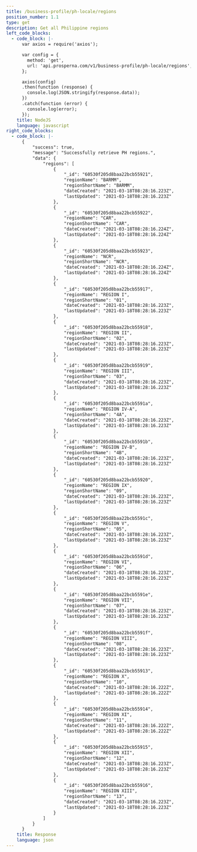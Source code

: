 ```yaml
---
title: /business-profile/ph-locale/regions
position_number: 1.1
type: get
description: Get all Philippine regions
left_code_blocks:
  - code_block: |-
      var axios = require('axios');

      var config = {
        method: 'get',
        url: 'api.prosperna.com/v1/business-profile/ph-locale/regions',
      };

      axios(config)
      .then(function (response) {
        console.log(JSON.stringify(response.data));
      })
      .catch(function (error) {
        console.log(error);
      });
    title: NodeJS
    language: javascript
right_code_blocks:
  - code_block: |-
      {
          "success": true,
          "message": "Successfully retrieve PH regions.",
          "data": {
              "regions": [
                  {
                      "_id": "60530f205d8baa22bcb55921",
                      "regionName": "BARMM",
                      "regionShortName": "BARMM",
                      "dateCreated": "2021-03-18T08:28:16.223Z",
                      "lastUpdated": "2021-03-18T08:28:16.223Z"
                  },
                  {
                      "_id": "60530f205d8baa22bcb55922",
                      "regionName": "CAR",
                      "regionShortName": "CAR",
                      "dateCreated": "2021-03-18T08:28:16.224Z",
                      "lastUpdated": "2021-03-18T08:28:16.224Z"
                  },
                  {
                      "_id": "60530f205d8baa22bcb55923",
                      "regionName": "NCR",
                      "regionShortName": "NCR",
                      "dateCreated": "2021-03-18T08:28:16.224Z",
                      "lastUpdated": "2021-03-18T08:28:16.224Z"
                  },
                  {
                      "_id": "60530f205d8baa22bcb55917",
                      "regionName": "REGION I",
                      "regionShortName": "01",
                      "dateCreated": "2021-03-18T08:28:16.223Z",
                      "lastUpdated": "2021-03-18T08:28:16.223Z"
                  },
                  {
                      "_id": "60530f205d8baa22bcb55918",
                      "regionName": "REGION II",
                      "regionShortName": "02",
                      "dateCreated": "2021-03-18T08:28:16.223Z",
                      "lastUpdated": "2021-03-18T08:28:16.223Z"
                  },
                  {
                      "_id": "60530f205d8baa22bcb55919",
                      "regionName": "REGION III",
                      "regionShortName": "03",
                      "dateCreated": "2021-03-18T08:28:16.223Z",
                      "lastUpdated": "2021-03-18T08:28:16.223Z"
                  },
                  {
                      "_id": "60530f205d8baa22bcb5591a",
                      "regionName": "REGION IV-A",
                      "regionShortName": "4A",
                      "dateCreated": "2021-03-18T08:28:16.223Z",
                      "lastUpdated": "2021-03-18T08:28:16.223Z"
                  },
                  {
                      "_id": "60530f205d8baa22bcb5591b",
                      "regionName": "REGION IV-B",
                      "regionShortName": "4B",
                      "dateCreated": "2021-03-18T08:28:16.223Z",
                      "lastUpdated": "2021-03-18T08:28:16.223Z"
                  },
                  {
                      "_id": "60530f205d8baa22bcb55920",
                      "regionName": "REGION IX",
                      "regionShortName": "09",
                      "dateCreated": "2021-03-18T08:28:16.223Z",
                      "lastUpdated": "2021-03-18T08:28:16.223Z"
                  },
                  {
                      "_id": "60530f205d8baa22bcb5591c",
                      "regionName": "REGION V",
                      "regionShortName": "05",
                      "dateCreated": "2021-03-18T08:28:16.223Z",
                      "lastUpdated": "2021-03-18T08:28:16.223Z"
                  },
                  {
                      "_id": "60530f205d8baa22bcb5591d",
                      "regionName": "REGION VI",
                      "regionShortName": "06",
                      "dateCreated": "2021-03-18T08:28:16.223Z",
                      "lastUpdated": "2021-03-18T08:28:16.223Z"
                  },
                  {
                      "_id": "60530f205d8baa22bcb5591e",
                      "regionName": "REGION VII",
                      "regionShortName": "07",
                      "dateCreated": "2021-03-18T08:28:16.223Z",
                      "lastUpdated": "2021-03-18T08:28:16.223Z"
                  },
                  {
                      "_id": "60530f205d8baa22bcb5591f",
                      "regionName": "REGION VIII",
                      "regionShortName": "08",
                      "dateCreated": "2021-03-18T08:28:16.223Z",
                      "lastUpdated": "2021-03-18T08:28:16.223Z"
                  },
                  {
                      "_id": "60530f205d8baa22bcb55913",
                      "regionName": "REGION X",
                      "regionShortName": "10",
                      "dateCreated": "2021-03-18T08:28:16.222Z",
                      "lastUpdated": "2021-03-18T08:28:16.222Z"
                  },
                  {
                      "_id": "60530f205d8baa22bcb55914",
                      "regionName": "REGION XI",
                      "regionShortName": "11",
                      "dateCreated": "2021-03-18T08:28:16.222Z",
                      "lastUpdated": "2021-03-18T08:28:16.222Z"
                  },
                  {
                      "_id": "60530f205d8baa22bcb55915",
                      "regionName": "REGION XII",
                      "regionShortName": "12",
                      "dateCreated": "2021-03-18T08:28:16.223Z",
                      "lastUpdated": "2021-03-18T08:28:16.223Z"
                  },
                  {
                      "_id": "60530f205d8baa22bcb55916",
                      "regionName": "REGION XIII",
                      "regionShortName": "13",
                      "dateCreated": "2021-03-18T08:28:16.223Z",
                      "lastUpdated": "2021-03-18T08:28:16.223Z"
                  }
              ]
          }
      }
    title: Response
    language: json
---
```

